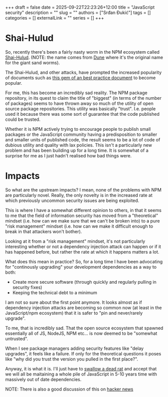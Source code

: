 +++ 
draft = false
date = 2025-09-22T22:23:26+12:00
title = "JavaScript security"
description = ""
slug = ""
authors = ["Srđan Đukić"]
tags = []
categories = []
externalLink = ""
series = []
+++

# Shai-Hulud

So, recently there's been a fairly nasty worm in the NPM ecosystem called
[Shai-Hulud](https://socket.dev/blog/ongoing-supply-chain-attack-targets-crowdstrike-npm-packages). (NOTE: the name
comes from [Dune](https://dune.fandom.com/wiki/Shai-Hulud) where it's the original name for the giant sand worms).

The Shai-Hulud, and other attacks, have prompted the increased popularity of documents such as [this gem of an best
practice document](https://github.com/bodadotsh/npm-security-best-practices) to become popular.

For me, this has become an incredibly sad reality. The NPM package repository, in its quest to claim the title of
"biggest" (in terms of the number of packages) seems to have thrown away so much of the utility of open source package
repositories. This utility was basically "trust". I.e. people used it because there was some sort of guarantee that the
code published could be trusted.

Whether it is NPM actively trying to encourage people to publish small packages or the JavaScript community having a
predisposition to smaller and smaller units of published code, the result seems to be a lot of code of dubious utility
and quality with lax policies. This isn't a particularly new problem and has been building up for a long time. It is
somewhat of a surprise for me as I just hadn't realised how bad things were.

# Impacts

So what are the upstream impacts? I mean, none of the problems with NPM are particularly novel. Really, the only novelty
is in the increased rate at which previously uncommon security issues are being exploited.

This is where I have a somewhat different opinion to others, in that it seems to me that the field of information
security has moved from a "theoretical" mindset (i.e. how can we make sure that we can't be broken into) to a pure
"risk management" mindset (i.e. how can we make it difficult enough to break in that attackers won't bother).

Looking at it from a "risk management" mindset, it's not particularly interesting whether or not a dependency injection
attack can happen or if it has happened before, but rather the rate at which it happens matters a lot.

What does this mean in practice? So, for a long time I have been advocating for "continously upgrading" your development
dependencies as a way to both:

* Create more secure software (through quickly and regularly pulling in security fixes)
* Keeping the technical debt to a minimum

I am not so sure about the first point anymore. It looks almost as if dependency injection attacks are becoming so
common now (at least in the JavaScript/npm ecosystem) that it is safer to "pin and never/rarely upgrade". 

To me, that is incredibly sad. That the open source ecosystem that spawned essentially all of JS, NodeJS, NPM etc... is
now deemed to be "somewhat untrusted". 

When I see package managers adding security features like "delay upgrades", it feels like a failure. If only for the
theoretical questions it poses like "why did you trust the version you pulled in the first place?". 

Anyway, it is what it is. I'll just have to [swallow a dead
rat](https://www.stuff.co.nz/business/105611924/budget-buster-the-art-of-swallowing-dead-rats) and accept that we will
all be maitaining a whole pile of JavaScript in 5-10 years time with massively out of date dependencies. 

NOTE: There is also a good discussion of this on [hacker news](https://news.ycombinator.com/item?id=45326754)
